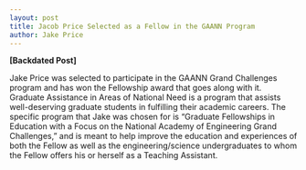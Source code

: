 ```yaml
---
layout: post
title: Jacob Price Selected as a Fellow in the GAANN Program
author: Jake Price
---
```


**[Backdated Post]**

Jake Price was selected to participate in the GAANN Grand Challenges program and has won the Fellowship award that goes along with it.  Graduate Assistance in Areas of National Need is a program that assists well-deserving graduate students in fulfilling their academic careers.  The specific program that Jake was chosen for is “Graduate Fellowships in Education with a Focus on the National Academy of Engineering Grand Challenges,” and is meant to help improve the education and experiences of both the Fellow as well as the engineering/science undergraduates to whom the Fellow offers his or herself as a Teaching Assistant.  
